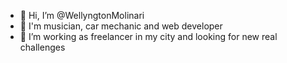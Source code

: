- 👋 Hi, I’m @WellyngtonMolinari
- 👀 I'm musician, car mechanic and web developer
- 💞️ I’m working as freelancer in my city and looking for new real challenges

<!---
WellyngtonMolinari/WellyngtonMolinari is a ✨ special ✨ repository because its `README.md` (this file) appears on your GitHub profile.
You can click the Preview link to take a look at your changes.
--->
